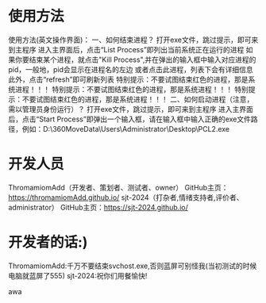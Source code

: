 # 使用方法
使用方法(英文操作界面)：
一、如何结束进程？
打开exe文件，跳过提示，即可来到主程序
进入主界面后，点击“List Process”即列出当前系统正在运行的进程
如果你要结束某个进程，就点击"Kill Process",并在弹出的输入框中输入对应进程的pid，一般地，pid会显示在进程名的左边
或者点击此进程，列表下会有详细信息
此外，点击“refresh”即可刷新列表
特别提示：不要试图结束红色的进程，那是系统进程！！！
特别提示：不要试图结束红色的进程，那是系统进程！！！
特别提示：不要试图结束红色的进程，那是系统进程！！！
二、如何启动进程（注意，需以管理员身份运行）？
打开exe文件，跳过提示，即可来到主程序
进入主界面后，点击“Start Process”即弹出一个输入框，请在输入框中输入正确的exe文件路径，例如：D:\360MoveData\Users\Administrator\Desktop\PCL2.exe
# 开发人员
ThromamiomAdd（开发者、策划者、测试者、owner）
GitHub主页：https://thromamiomAdd.github.io/
sjt-2024（打杂者,情绪支持者,评价者、administrator）
GitHub主页：https://sjt-2024.github.io/
# 开发者的话:)
ThromamiomAdd:千万不要结束svchost.exe,否则蓝屏可别怪我(当初测试的时候电脑就蓝屏了555)
sjt-2024:祝你们用餐愉快!



awa


